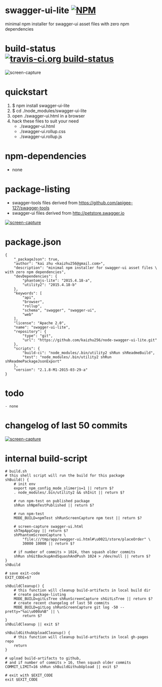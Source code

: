 swagger-ui-lite [![NPM](https://img.shields.io/npm/v/swagger-ui-lite.svg?style=flat-square)](https://www.npmjs.org/package/swagger-ui-lite)
===============
minimal npm installer for swagger-ui asset files with zero npm dependencies



# build-status [![travis-ci.org build-status](https://api.travis-ci.org/kaizhu256/node-swagger-ui-lite.svg)](https://travis-ci.org/kaizhu256/node-swagger-ui-lite)
![screen-capture](https://kaizhu256.github.io/node-swagger-ui-lite/build/screen-capture.npmTest.slimerjs._2Ftmp_2Fapp_2Fswagger-ui.html.png)



# quickstart
1. $ npm install swagger-ui-lite
2. $ cd ./node_modules/swagger-ui-lite
3. open ./swagger-ui.html in a browser
4. hack these files to suit your need
    - ./swagger-ui.html
    - ./swagger-ui.rollup.css
    - ./swagger-ui.rollup.js



# npm-dependencies
- none



# package-listing
- swagger-tools files derived from https://github.com/apigee-127/swagger-tools
- swagger-ui files derived from http://petstore.swagger.io

[![screen-capture](https://kaizhu256.github.io/node-swagger-ui-lite/build/screen-capture.gitLsTree.png)](https://github.com/kaizhu256/node-swagger-ui-lite)



# package.json
```
{
    "_packageJson": true,
    "author": "kai zhu <kaizhu256@gmail.com>",
    "description": "minimal npm installer for swagger-ui asset files \
with zero npm dependencies",
    "devDependencies": {
        "phantomjs-lite": "2015.4.18-a",
        "utility2": "2015.4.18-b"
    },
    "keywords": [
        "api",
        "browser",
        "rollup",
        "schema", "swagger", "swagger-ui",
        "web"
    ],
    "license": "Apache 2.0",
    "name": "swagger-ui-lite",
    "repository": {
        "type": "git",
        "url": "https://github.com/kaizhu256/node-swagger-ui-lite.git"
    },
    "scripts": {
        "build-ci": "node_modules/.bin/utility2 shRun shReadmeBuild",
        "test": "node_modules/.bin/utility2 shRun shReadmePackageJsonExport"
    },
    "version": "2.1.8-M1-2015-03-29-a"
}
```



# todo
    - none



# changelog of last 50 commits
[![screen-capture](https://kaizhu256.github.io/node-swagger-ui-lite/build/screen-capture.gitLog.png)](https://github.com/kaizhu256/node-swagger-ui-lite/commits)



# internal build-script
```
# build.sh
# this shell script will run the build for this package
shBuild() {
    # init env
    export npm_config_mode_slimerjs=1 || return $?
    . node_modules/.bin/utility2 && shInit || return $?

    # run npm-test on published package
    shRun shNpmTestPublished || return $?

    # run npm-test
    MODE_BUILD=npmTest shRunScreenCapture npm test || return $?

    # screen-capture swagger-ui.html
    shTmpAppCopy || return $?
    shPhantomScreenCapture \
        "file:///tmp/app/swagger-ui.html#\u0021/store/placeOrder" \
        30000 10000 || return $?

    # if number of commits > 1024, then squash older commits
    shRun shGitBackupAndSquashAndPush 1024 > /dev/null || return $?
}
shBuild

# save exit-code
EXIT_CODE=$?

shBuildCleanup() {
    # this function will cleanup build-artifacts in local build dir
    # create package-listing
    MODE_BUILD=gitLsTree shRunScreenCapture shGitLsTree || return $?
    # create recent changelog of last 50 commits
    MODE_BUILD=gitLog shRunScreenCapture git log -50 --pretty="%ai\u000a%B" || \
        return $?
}
shBuildCleanup || exit $?

shBuildGithubUploadCleanup() {
    # this function will cleanup build-artifacts in local gh-pages repo
    return
}

# upload build-artifacts to github,
# and if number of commits > 16, then squash older commits
COMMIT_LIMIT=16 shRun shBuildGithubUpload || exit $?

# exit with $EXIT_CODE
exit $EXIT_CODE
```

